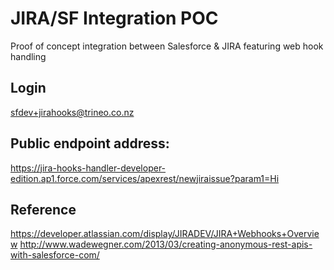 JIRA/SF Integration POC
=======================

Proof of concept integration between Salesforce & JIRA featuring web hook handling

Login
-----
sfdev+jirahooks@trineo.co.nz

Public endpoint address:
------------------------
https://jira-hooks-handler-developer-edition.ap1.force.com/services/apexrest/newjiraissue?param1=Hi

Reference
---------
https://developer.atlassian.com/display/JIRADEV/JIRA+Webhooks+Overview
http://www.wadewegner.com/2013/03/creating-anonymous-rest-apis-with-salesforce-com/